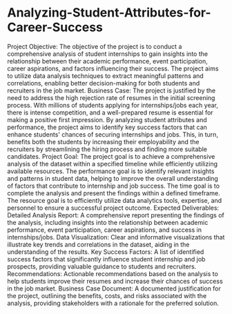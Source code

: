 # Analyzing-Student-Attributes-for-Career-Success
Project Objective:
The objective of the project is to conduct a comprehensive analysis of student internships to gain insights into the relationship between their academic performance, event participation, career aspirations, and factors influencing their success. The project aims to utilize data analysis techniques to extract meaningful patterns and correlations, enabling better decision-making for both students and recruiters in the job market.
Business Case:
The project is justified by the need to address the high rejection rate of resumes in the initial screening process. With millions of students applying for internships/jobs each year, there is intense competition, and a well-prepared resume is essential for making a positive first impression. By analyzing student attributes and performance, the project aims to identify key success factors that can enhance students' chances of securing internships and jobs. This, in turn, benefits both the students by increasing their employability and the recruiters by streamlining the hiring process and finding more suitable candidates.
Project Goal:
The project goal is to achieve a comprehensive analysis of the dataset within a specified timeline while efficiently utilizing available resources. The performance goal is to identify relevant insights and patterns in student data, helping to improve the overall understanding of factors that contribute to internship and job success. The time goal is to complete the analysis and present the findings within a defined timeframe. The resource goal is to efficiently utilize data analytics tools, expertise, and personnel to ensure a successful project outcome.
Expected Deliverables:
Detailed Analysis Report: A comprehensive report presenting the findings of the analysis, including insights into the relationship between academic performance, event participation, career aspirations, and success in internships/jobs.
Data Visualization: Clear and informative visualizations that illustrate key trends and correlations in the dataset, aiding in the understanding of the results.
Key Success Factors: A list of identified success factors that significantly influence student internship and job prospects, providing valuable guidance to students and recruiters.
Recommendations: Actionable recommendations based on the analysis to help students improve their resumes and increase their chances of success in the job market.
Business Case Document: A documented justification for the project, outlining the benefits, costs, and risks associated with the analysis, providing stakeholders with a rationale for the preferred solution.
